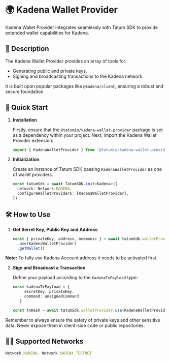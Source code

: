 # 🌍 Kadena Wallet Provider

Kadena Wallet Provider integrates seamlessly with Tatum SDK to provide extended wallet capabilities for Kadena.

## 📖 Description

The Kadena Wallet Provider provides an array of tools for:

- Generating public and private keys.
- Signing and broadcasting transactions to the Kadena network.

It is built upon popular packages like `@kadena/client`, ensuring a robust and secure foundation.

## 🚀 Quick Start

1. **Installation**

   Firstly, ensure that the `@tatumio/kadena-wallet-provider` package is set as a dependency within your project. Next, import the Kadena Wallet Provider extension:

   ```typescript
   import { KadenaWalletProvider } from '@tatumio/kadena-wallet-provider'
   ```

2. **Initialization**

   Create an instance of Tatum SDK passing `KadenaWalletProvider` as one of wallet providers.

   ```typescript
   const tatumSdk = await TatumSDK.init<Kadena>({
     network: Network.KADENA,
     configureWalletProviders: [KadenaWalletProvider],
   })
   ```

## 🛠️ How to Use

1. **Get Serret Key, Public Key and Address**

   ```typescript
   const { privateKey, address, mnemonic } = await tatumSdk.walletProvider
     .use(KadenaWalletProvider)
     .getWallet()
   ```
**Note:** To fully use Kadena Account address it needs to be activated first.

2. **Sign and Broadcast a Transaction**

   Define your payload according to the `KadenaTxPayload` type:

   ```typescript
   const kadenaTxPayload = {
        secretKey: privateKey,
        command: unsignedCommand
      }

   const txHash = await tatumSdk.walletProvider.use(KadenaWalletProvider).signAndBroadcast(kadenaTxPayload)
   ```

Remember to always ensure the safety of private keys and other sensitive data. Never expose them in client-side code or public repositories.

## 🔗🔗 Supported Networks

```typescript
Network.KADENA, Network.KADENA_TESTNET
```
